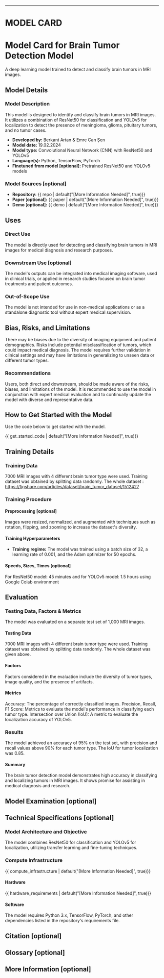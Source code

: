 ---
# MODEL CARD

# Model Card for  Brain Tumor Detection Model

<!-- Provide a quick summary of what the model is/does. -->
A deep learning model trained to detect and classify brain tumors in MRI images.

## Model Details

### Model Description

<!-- Provide a longer summary of what this model is. -->
This model is designed to identify and classify brain tumors in MRI images. It utilizes a combination of ResNet50 for classification and YOLOv5 for localization to detect the presence of meningioma, glioma, pituitary tumors, and no tumor cases.

- **Developed by:** Berkant Artan & Emre Can Şen
- **Model date:** 19.02.2024
- **Model type:** Convolutional Neural Network (CNN) with ResNet50 and YOLOv5
- **Language(s):** Python, TensorFlow, PyTorch
- **Finetuned from model [optional]:** Pretrained ResNet50 and YOLOv5 models

### Model Sources [optional]

<!-- Provide the basic links for the model. -->

- **Repository:** {{ repo | default("[More Information Needed]", true)}}
- **Paper [optional]:** {{ paper | default("[More Information Needed]", true)}}
- **Demo [optional]:** {{ demo | default("[More Information Needed]", true)}}

## Uses

<!-- Address questions around how the model is intended to be used, including the foreseeable users of the model and those affected by the model. -->

### Direct Use
The model is directly used for detecting and classifying brain tumors in MRI images for medical diagnosis and research purposes.

### Downstream Use [optional]

<!-- This section is for the model use when fine-tuned for a task, or when plugged into a larger ecosystem/app -->
The model's outputs can be integrated into medical imaging software, used in clinical trials, or applied in research studies focused on brain tumor treatments and patient outcomes.

### Out-of-Scope Use

<!-- This section addresses misuse, malicious use, and uses that the model will not work well for. -->
The model is not intended for use in non-medical applications or as a standalone diagnostic tool without expert medical supervision.

## Bias, Risks, and Limitations

<!-- This section is meant to convey both technical and sociotechnical limitations. -->
There may be biases due to the diversity of imaging equipment and patient demographics. Risks include potential misclassification of tumors, which could impact medical diagnosis. The model requires further validation in clinical settings and may have limitations in generalizing to unseen data or different tumor types.

### Recommendations

<!-- This section is meant to convey recommendations with respect to the bias, risk, and technical limitations. -->
Users, both direct and downstream, should be made aware of the risks, biases, and limitations of the model. It is recommended to use the model in conjunction with expert medical evaluation and to continually update the model with diverse and representative data.

## How to Get Started with the Model

Use the code below to get started with the model.

{{ get_started_code | default("[More Information Needed]", true)}}

## Training Details

### Training Data

7000 MRI images with 4 different brain tumor type were used. Training dataset was obtained by splitting data randomly.
The whole dataset : https://figshare.com/articles/dataset/brain_tumor_dataset/1512427

### Training Procedure

<!-- This relates heavily to the Technical Specifications. Content here should link to that section when it is relevant to the training procedure. -->


#### Preprocessing [optional]
Images were resized, normalized, and augmented with techniques such as rotation, flipping, and zooming to increase the dataset's diversity.


#### Training Hyperparameters

- **Training regime:**  <!--fp32, fp16 mixed precision, bf16 mixed precision, bf16 non-mixed precision, fp16 non-mixed precision, fp8 mixed precision -->
The model was trained using a batch size of 32, a learning rate of 0.001, and the Adam optimizer for 50 epochs.

#### Speeds, Sizes, Times [optional]

<!-- This section provides information about throughput, start/end time, checkpoint size if relevant, etc. -->

For ResNet50 model: 45 minutes and for YOLOv5 model: 1.5 hours using Google Colab environment

## Evaluation

<!-- This section describes the evaluation protocols and provides the results. -->

### Testing Data, Factors & Metrics
The model was evaluated on a separate test set of 1,000 MRI images.



#### Testing Data

<!-- This should link to a Dataset Card if possible. -->
7000 MRI images with 4 different brain tumor type were used. Training dataset was obtained by splitting data randomly.
The whole dataset was given above.

#### Factors
Factors considered in the evaluation include the diversity of tumor types, image quality, and the presence of artifacts.


#### Metrics

<!-- These are the evaluation metrics being used, ideally with a description of why. Decision tresholds, model performance measures -->
Accuracy: The percentage of correctly classified images.
Precision, Recall, F1 Score: Metrics to evaluate the model's performance in classifying each tumor type.
Intersection over Union (IoU): A metric to evaluate the localization accuracy of YOLOv5.

### Results
The model achieved an accuracy of 95% on the test set, with precision and recall values above 90% for each tumor type. The IoU for tumor localization was 0.85.

#### Summary

The brain tumor detection model demonstrates high accuracy in classifying and localizing tumors in MRI images. It shows promise for assisting in medical diagnosis and research.

## Model Examination [optional]

<!-- Relevant interpretability work for the model goes here -->



## Technical Specifications [optional]

### Model Architecture and Objective

The model combines ResNet50 for classification and YOLOv5 for localization, utilizing transfer learning and fine-tuning techniques.

### Compute Infrastructure

{{ compute_infrastructure | default("[More Information Needed]", true)}}

#### Hardware

{{ hardware_requirements | default("[More Information Needed]", true)}}

#### Software

The model requires Python 3.x, TensorFlow, PyTorch, and other dependencies listed in the repository's requirements file.

## Citation [optional]

<!-- If there is a paper or blog post introducing the model, the APA and Bibtex information for that should go in this section. -->


## Glossary [optional]

<!-- If relevant, include terms and calculations in this section that can help readers understand the model or model card. -->

## More Information [optional]





